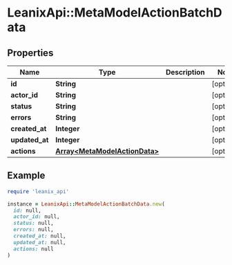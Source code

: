 # LeanixApi::MetaModelActionBatchData

## Properties

| Name | Type | Description | Notes |
| ---- | ---- | ----------- | ----- |
| **id** | **String** |  | [optional] |
| **actor_id** | **String** |  | [optional] |
| **status** | **String** |  | [optional] |
| **errors** | **String** |  | [optional] |
| **created_at** | **Integer** |  | [optional] |
| **updated_at** | **Integer** |  | [optional] |
| **actions** | [**Array&lt;MetaModelActionData&gt;**](MetaModelActionData.md) |  | [optional] |

## Example

```ruby
require 'leanix_api'

instance = LeanixApi::MetaModelActionBatchData.new(
  id: null,
  actor_id: null,
  status: null,
  errors: null,
  created_at: null,
  updated_at: null,
  actions: null
)
```

